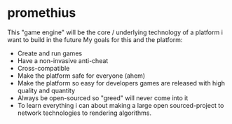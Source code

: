 # promethius
This "game engine" will be the core / underlying technology of a platform i want to build in the future
My goals for this and the platform:
* Create and run games
* Have a non-invasive anti-cheat
* Cross-compatible
* Make the platform safe for everyone (ahem)
* Make the platform so easy for developers games are released with high quality and quantity
* Always be open-sourced so "greed" will never come into it
* To learn everything i can about making a large open sourced-project to network technologies to rendering algorithms.
